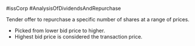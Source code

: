 #issCorp #AnalysisOfDividendsAndRepurchase 

Tender offer to repurchase a specific number of shares at a range of prices. 

- Picked from lower bid price to higher. 
- Highest bid price is considered the transaction price. 